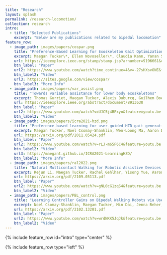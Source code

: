 ```yaml
---
title: "Research"
layout: splash
permalink: /research-locomotion/
collection: research
intro:
  - title: "Selected Publications"
    excerpt: "Below are my publications related to bipedal locomotion"
feature_row:
  - image_path: images/papers/cospar.png
    title: "Preference-Based Learning for Exoskeleton Gait Optimization"
    excerpt: Maegan Tucker\*, Ellen Novoseller\*, Claudia Kann, Yanan Sui, Yisong Yue, Joel W. Burdick, and Aaron D. Ames (\*Equal Contribution)  <br/> *ICRA 2020 (Best Overall Conference Paper, Best Paper in Human-Robot Interaction)*
    url: https://ieeexplore.ieee.org/stamp/stamp.jsp?arnumber=9196661&casa_token=O8_jDztcpcgAAAAA:TvobDsEUHHz-BvRsVjYnnmDd6KnmsMh-sLF22RciK9N-hfzv9xOPc0Ro8YAbmQjOGfwXyYzc&tag=1
    btn_label: "Paper"
    url2: https://www.youtube.com/watch?time_continue=4&v=-27sHXsvONE&feature=emb_title
    btn_label2: "Video"
    url3: https://sites.google.com/view/cospar/
    btn_label3: "More Info"
  - image_path: images/papers/var_assist.png
    title: "Towards variable assistance for lower body exoskeletons"
    excerpt: Thomas Gurriet, Maegan Tucker, Alexis Duburcq, Guilhem Boeris, Aaron D Ames  <br/> *RA-L with ICRA Option 2020*
    url: https://ieeexplore.ieee.org/abstract/document/8913630
    btn_label: "Paper"
    url2: https://www.youtube.com/watch?v=UJC5j4BFxyo&feature=youtu.be
    btn_label2: "Video"
  - image_path: images/papers/icra2021-hzd.png
    title: "Preference-based learning for user-guided HZD gait generation on bipedal walking robots"
    excerpt: Maegan Tucker, Noel Csomay-Shanklin, Wen-Loong Ma, Aaron D Ames <br/> *ICRA 2021*
    url: https://arxiv.org/pdf/2011.05424.pdf
    btn_label: "Paper"
    url2: https://www.youtube.com/watch?v=rLJ-m65F6C4&feature=youtu.be
    btn_label2: "Video"
    url3: https://maegant.github.io/ICRA2021-LearningHZD/
    btn_label3: "More Info"
  - image_path: images/papers/ral2022.png
    title: "Natural Multicontact Walking for Robotic Assistive Devices via Musculoskeletal Models and Hybrid Zero Dynamics"
    excerpt: Kejun Li, Maegan Tucker, Rachel Gehlhar, Yisong Yue, Aaron D Ames <br/> *In Review RA-L with ICRA Option 2022*
    url: https://arxiv.org/pdf/2109.05113.pdf
    btn_label: "Paper"
    url2: https://www.youtube.com/watch?v=gNL0cG1zqS4&feature=youtu.be
    btn_label2: "Video"
  - image_path: images/papers/PBL_control.png
    title: "Learning Controller Gains on Bipedal Walking Robots via User Preferences"
    excerpt: Noel Csomay-Shanklin, Maegan Tucker, Min Dai, Jenna Reher, Aaron D Ames <br/> *In Review ICRA 2022*
    url: https://arxiv.org/pdf/2102.13201.pdf
    btn_label: "Paper"
    url2: https://www.youtube.com/watch?v=wrdNKK5JqJk&feature=youtu.be
    btn_label2: "Video"
---
```


{% include feature_row id="intro" type="center" %}

{% include feature_row type="left" %}
